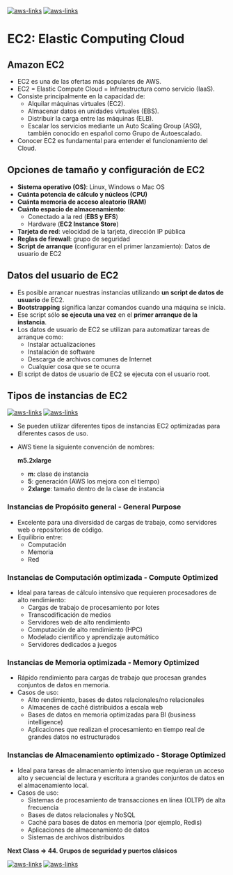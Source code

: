 [![aws-links](https://img.shields.io/badge/<-FF4859?style=for-the-badge)](../2_IAM/README.md)
[![aws-links](https://img.shields.io/badge/CONTENT_TABLE-175074?style=for-the-badge)](../README.md)

# EC2: Elastic Computing Cloud

## Amazon EC2
- EC2 es una de las ofertas más populares de AWS.
- EC2 = Elastic Compute Cloud = Infraestructura como servicio (IaaS).
- Consiste principalmente en la capacidad de:
  - Alquilar máquinas virtuales (EC2).
  - Almacenar datos en unidades virtuales (EBS).
  - Distribuir la carga entre las máquinas (ELB).
  - Escalar los servicios mediante un Auto Scaling Group (ASG), también conocido en español como Grupo de Autoescalado.
- Conocer EC2 es fundamental para entender el funcionamiento del Cloud.

## Opciones de tamaño y configuración de EC2
- **Sistema operativo (OS)**: Linux, Windows o Mac OS
- **Cuánta potencia de cálculo y núcleos (CPU)**
- **Cuánta memoria de acceso aleatorio (RAM)**
- **Cuánto espacio de almacenamiento**:
  - Conectado a la red (**EBS y EFS**)
  - Hardware (**EC2 Instance Store**)
- **Tarjeta de red**: velocidad de la tarjeta, dirección IP pública
- **Reglas de firewall**: grupo de seguridad
- **Script de arranque** (configurar en el primer lanzamiento): Datos de usuario de EC2

## Datos del usuario de EC2
- Es posible arrancar nuestras instancias utilizando **un script de datos de usuario** de EC2.
- **Bootstrapping** significa lanzar comandos cuando una máquina se inicia.
- Ese script sólo **se ejecuta una vez** en el **primer arranque de la instancia**.
- Los datos de usuario de EC2 se utilizan para automatizar tareas de arranque como:
  - Instalar actualizaciones
  - Instalación de software
  - Descarga de archivos comunes de Internet
  - Cualquier cosa que se te ocurra
- El script de datos de usuario de EC2 se ejecuta con el usuario root.

## Tipos de instancias de EC2
[![aws-links](https://img.shields.io/badge/intance_types-orange?style=for-the-badge)](https://aws.amazon.com/ec2/instance-types/)
[![aws-links](https://img.shields.io/badge/intances_vantage-orange?style=for-the-badge)](https://instances.vantage.sh/)
- Se pueden utilizar diferentes tipos de instancias EC2 optimizadas para diferentes casos de uso.
- AWS tiene la siguiente convención de nombres:
  
  **m5.2xlarge**

  - **m**: clase de instancia
  - **5**: generación (AWS los mejora con el tiempo)
  - **2xlarge**: tamaño dentro de la clase de instancia

### Instancias de Propósito general - General Purpose
- Excelente para una diversidad de cargas de trabajo, como servidores web o repositorios de código.
- Equilibrio entre:
  - Computación
  - Memoria
  - Red

### Instancias de Computación optimizada - Compute Optimized
- Ideal para tareas de cálculo intensivo que requieren procesadores de alto rendimiento:
  - Cargas de trabajo de procesamiento por lotes
  - Transcodificación de medios
  - Servidores web de alto rendimiento
  - Computación de alto rendimiento (HPC)
  - Modelado científico y aprendizaje automático
  - Servidores dedicados a juegos
 
### Instancias de Memoria optimizada - Memory Optimized
- Rápido rendimiento para cargas de trabajo que procesan grandes conjuntos de datos en memoria.
- Casos de uso:
  - Alto rendimiento, bases de datos relacionales/no relacionales
  - Almacenes de caché distribuidos a escala web
  - Bases de datos en memoria optimizadas para BI (business intelligence)
  - Aplicaciones que realizan el procesamiento en tiempo real de grandes datos no estructurados

### Instancias de Almacenamiento optimizado - Storage Optimized
- Ideal para tareas de almacenamiento intensivo que requieran un acceso alto y secuencial de lectura y escritura a grandes conjuntos de datos en el almacenamiento local.
- Casos de uso:
  - Sistemas de procesamiento de transacciones en línea (OLTP) de alta frecuencia
  - Bases de datos relacionales y NoSQL
  - Caché para bases de datos en memoria (por ejemplo, Redis)
  - Aplicaciones de almacenamiento de datos
  - Sistemas de archivos distribuidos

**Next Class => 44. Grupos de seguridad y puertos clásicos**

[![aws-links](https://img.shields.io/badge/<-FF4859?style=for-the-badge)](../2_IAM/README.md)
[![aws-links](https://img.shields.io/badge/CONTENT_TABLE-175074?style=for-the-badge)](../README.md)

